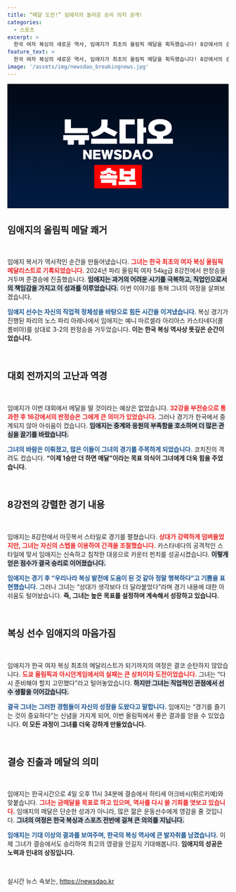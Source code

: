 ```yaml
---
title: “메달 도전!” 임애지의 놀라운 승리 의지 공개!
categories:
  - 스포츠
excerpt: >
  한국 여자 복싱의 새로운 역사, 임애지가 최초의 올림픽 메달을 획득했습니다! 8강에서의 승리를 통해 다가오는 준결승에 대한 기대감이 커지는 가운데, 그녀의 도전 여정과 직장인 마인드가 만들어낸 기적을 만나보세요!
feature_text: >
  한국 여자 복싱의 새로운 역사, 임애지가 최초의 올림픽 메달을 획득했습니다! 8강에서의 승리를 통해 다가오는 준결승에 대한 기대감이 커지는 가운데, 그녀의 도전 여정과 직장인 마인드가 만들어낸 기적을 만나보세요!
image: '/assets/img/newsdao_breakingnews.jpg'
---
```


<p><img src="/assets/img/newsdao_breakingnews.jpg" alt="pcversion 속보" /></p>

<h2 data-ke-size="size26">임애지의 올림픽 메달 쾌거</h2>

<p data-ke-size="size16">&nbsp;</p>

<p>임애지 복서가 역사적인 순간을 만들어냈습니다. <b><span style="color: #ee2323;">그녀는 한국 최초의 여자 복싱 올림픽 메달리스트로 기록되었습니다.</span></b> 2024년 파리 올림픽 여자 54㎏급 8강전에서 판정승을 거두며 준결승에 진출했습니다. <b><span style="background-color: #21538527;">임애지는 과거의 어려운 시기를 극복하고, 직업인으로서의 책임감을 가지고 이 성과를 이루었습니다.</span></b> 이번 이야기를 통해 그녀의 여정을 살펴보겠습니다.</p>

<p><b><span style="color: #1a5490;">임애지 선수는 자신의 직업적 정체성을 바탕으로 힘든 시간을 이겨냈습니다.</span></b> 복싱 경기가 진행된 파리의 노스 파리 아레나에서 임애지는 예니 마르셀라 아리아스 카스타네다(콜롬비아)를 상대로 3-2의 판정승을 거두었습니다. <b>이는 한국 복싱 역사상 뜻깊은 순간이었습니다.</b></p>

<p data-ke-size="size16">&nbsp;</p>

<h2 data-ke-size="size26">대회 전까지의 고난과 역경</h2>

<p data-ke-size="size16">&nbsp;</p>

<p>임애지가 이번 대회에서 메달을 딸 것이라는 예상은 없었습니다. <b><span style="color: #ee2323;">32강을 부전승으로 통과한 후 16강에서의 판정승은 그에게 큰 의미가 있었습니다.</span></b> 그러나 경기가 한국에서 중계되지 않아 아쉬움이 컸습니다. <b><span style="background-color: #21538527;">임애지는 중계와 응원의 부족함을 호소하며 더 많은 관심을 끌기를 바랐습니다.</span></b> </p>

<p><b><span style="color: #1a5490;">그녀의 바람은 이뤄졌고, 많은 이들이 그녀의 경기를 주목하게 되었습니다.</span></b> 코치진의 격려도 컸습니다. <b>“이제 1승만 더 하면 메달”이라는 목표 의식이 그녀에게 더욱 힘을 주었습니다.</b></p>

<p data-ke-size="size16">&nbsp;</p>

<h2 data-ke-size="size26">8강전의 강렬한 경기 내용</h2>

<p data-ke-size="size16">&nbsp;</p>

<p>임애지는 8강전에서 아웃복서 스타일로 경기를 펼쳤습니다. <b><span style="color: #ee2323;">상대가 강력하게 덤벼들었지만, 그녀는 자신의 스텝을 이용하여 간격을 조절했습니다.</span></b> 카스타네다의 공격적인 스타일에 맞서 임애지는 신속하고 침착한 대응으로 카운터 펀치를 성공시켰습니다. <b><span style="background-color: #21538527;">이렇게 얻은 점수가 결국 승리로 이어졌습니다.</span></b></p>

<p><b><span style="color: #1a5490;">임애지는 경기 후 “우리나라 복싱 발전에 도움이 된 것 같아 정말 행복하다”고 기쁨을 표현했습니다.</span></b> 그러나 그녀는 “상대가 생각보다 더 달라붙었다”라며 경기 내용에 대한 아쉬움도 털어놨습니다. <b>즉, 그녀는 높은 목표를 설정하며 계속해서 성장하고 있습니다.</b></p>

<p data-ke-size="size16">&nbsp;</p>

<h2 data-ke-size="size26">복싱 선수 임애지의 마음가짐</h2>

<p data-ke-size="size16">&nbsp;</p>

<p>임애지가 한국 여자 복싱 최초의 메달리스트가 되기까지의 여정은 결코 순탄하지 않았습니다. <b><span style="color: #ee2323;">도쿄 올림픽과 아시안게임에서의 실패는 큰 상처이자 도전이었습니다.</span></b> 그녀는 “다시 준비해야 할지 고민했다”라고 털어놓았습니다. <b><span style="background-color: #21538527;">하지만 그녀는 직업적인 관점에서 선수 생활을 이어갔습니다.</span></b></p>

<p><b><span style="color: #1a5490;">결국 그녀는 그러한 경험들이 자신의 성장을 도왔다고 말합니다.</span></b> 임애지는 “경기를 즐기는 것이 중요하다”는 신념을 가지게 되어, 이번 올림픽에서 좋은 결과를 얻을 수 있었습니다. <b>이 모든 과정이 그녀를 더욱 강하게 만들었습니다.</b></p>

<p data-ke-size="size16">&nbsp;</p>

<h2 data-ke-size="size26">결승 진출과 메달의 의미</h2>

<p data-ke-size="size16">&nbsp;</p>

<p>임애지는 한국시간으로 4일 오후 11시 34분에 결승에서 하티세 아크바시(튀르키예)와 맞붙습니다. <b><span style="color: #ee2323;">그녀는 금메달을 목표로 하고 있으며, 역사를 다시 쓸 기회를 엿보고 있습니다.</span></b> 임애지의 메달은 단순한 성과가 아니라, 많은 젊은 운동선수에게 영감을 줄 것입니다. <b><span style="background-color: #21538527;">그녀의 여정은 한국 복싱과 스포츠 전반에 걸쳐 큰 의의를 지닙니다.</span></b></p>

<p><b><span style="color: #1a5490;">임애지는 기대 이상의 결과를 보여주며, 한국의 복싱 역사에 큰 발자취를 남겼습니다.</span></b> 이제 그녀가 결승에서도 승리하여 최고의 영광을 안길지 기대해봅니다. <b>임애지의 성공은 노력과 인내의 상징입니다.</b></p>

<p data-ke-size="size16">&nbsp;</p>
실시간 뉴스 속보는, <a href="https://newsdao.kr" rel="dofollow">https://newsdao.kr</a>


